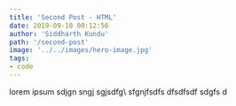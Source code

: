 ```yaml
---
title: 'Second Post - HTML'
date: 2019-09-10 00:12:56
author: 'Siddharth Kundu'
path: '/second-post'
image: '../../images/hero-image.jpg'
tags:
- code
---
```


lorem ipsum sdjgn sngj sgjsdfg\ sfgnjfsdfs dfsdfsdf sdgfs d